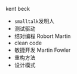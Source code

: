 kent beck
- `smalltalk`发明人
- 测试驱动
- 结对编程
Robort Martin
- clean code
- 敏捷开发
Martin Fowler
 - 重构方法
 - 设计模式